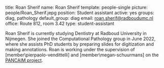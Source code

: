 title: Roan Sherif
name: Roan Sherif
template: people-single
picture: people/Roan_Sherif.jepg
position: Student assistant
active: yes
groups: diag, pathology
default_group: diag
email: roan.sherif@radboudumc.nl
office: Route 812, room 3.42
type: student-assistant

Roan Sherif is currently studying Dentistry at Radboud University in Nijmegen. She joined the Computational Pathology group in June 2022, where she assists PhD students by preparing slides for digitization and making annotations. Roan is working under the supervision of [member\pierpaolo-vendittelli] and [member\megan-schuurmans] on the [PANCAIM project](https://pancaim.eu/). 
